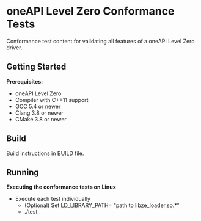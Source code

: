 # oneAPI Level Zero Conformance Tests

Conformance test content for validating all features of a oneAPI Level Zero driver.

## Getting Started

**Prerequisites:**
 * oneAPI Level Zero
 * Compiler with C++11 support
 * GCC 5.4 or newer
 * Clang 3.8 or newer
 * CMake 3.8 or newer

## Build

Build instructions in [BUILD](BUILD.md) file.

## Running

**Executing the conformance tests on Linux**
 * Execute each test individually
    * (Optional) Set LD_LIBRARY_PATH= "path to libze_loader.so.*"
    * ./test_<filename>